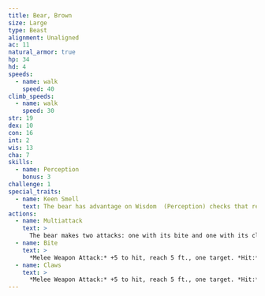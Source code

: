 ```yaml
---
title: Bear, Brown
size: Large
type: Beast
alignment: Unaligned
ac: 11
natural_armor: true
hp: 34
hd: 4
speeds:
  - name: walk
    speed: 40
climb_speeds:
  - name: walk
    speed: 30
str: 19
dex: 10
con: 16
int: 2
wis: 13
cha: 7
skills:
  - name: Perception
    bonus: 3
challenge: 1
special_traits:
  - name: Keen Smell
    text: The bear has advantage on Wisdom  (Perception) checks that rely on smell.
actions:
  - name: Multiattack
    text: >
      The bear makes two attacks: one with its bite and one with its claws.
  - name: Bite
    text: >
      *Melee Weapon Attack:* +5 to hit, reach 5 ft., one target. *Hit:* 8 (1d8 + 4) piercing damage.
  - name: Claws
    text: >
      *Melee Weapon Attack:* +5 to hit, reach 5 ft., one target. *Hit:* 11 (2d6 + 4) slashing damage.
---
```

